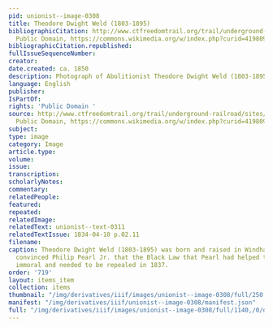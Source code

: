 ```yaml
---
pid: unionist--image-0308
title: Theodore Dwight Weld (1803-1895)
bibliographicCitation: http://www.ctfreedomtrail.org/trail/underground-railroad/sites/?_escaped_fragment_=/theodore-dwight-weld-house#!/theodore-dwight-weld-house,
  Public Domain, https://commons.wikimedia.org/w/index.php?curid=41980943
bibliographicCitation.republished: 
fullIssueSequenceNumber: 
creator: 
date.created: ca. 1850
description: Photograph of Abolitionist Theodore Dwight Weld (1803-1895)
language: English
publisher: 
IsPartOf: 
rights: 'Public Domain '
source: http://www.ctfreedomtrail.org/trail/underground-railroad/sites/?_escaped_fragment_=/theodore-dwight-weld-house#!/theodore-dwight-weld-house,
  Public Domain, https://commons.wikimedia.org/w/index.php?curid=41980943
subject: 
type: image
category: Image
article.type: 
volume: 
issue: 
transcription: 
scholarlyNotes: 
commentary: 
relatedPeople: 
featured: 
repeated: 
relatedImage: 
relatedText: unionist--text-0311
relatedTextIssue: 1834-04-10 p.02.11
filename: 
caption: Theodore Dwight Weld (1803-1895) was born and raised in Windham County. He
  convinced Philip Pearl Jr. that the Black Law that Pearl had helped to pass was
  immoral and needed to be repealed in 1837.
order: '719'
layout: items_item
collection: items
thumbnail: "/img/derivatives/iiif/images/unionist--image-0308/full/250,/0/default.jpg"
manifest: "/img/derivatives/iiif/unionist--image-0308/manifest.json"
full: "/img/derivatives/iiif/images/unionist--image-0308/full/1140,/0/default.jpg"
---
```

